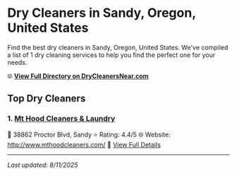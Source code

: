 # Dry Cleaners in Sandy, Oregon, United States

Find the best dry cleaners in Sandy, Oregon, United States. We've compiled a list of 1 dry cleaning services to help you find the perfect one for your needs.

🌐 **[View Full Directory on DryCleanersNear.com](https://drycleanersnear.com/city/US/Oregon/Sandy)**

## Top Dry Cleaners

### 1. [Mt Hood Cleaners & Laundry](https://drycleanersnear.com/dryCleaner/68955aaf82a21f618f14c491/mt-hood-cleaners-laundry)
📍 38862 Proctor Blvd, Sandy
⭐ Rating: 4.4/5
🌐 Website: http://www.mthoodcleaners.com/
🔗 [View Full Details](https://drycleanersnear.com/dryCleaner/68955aaf82a21f618f14c491/mt-hood-cleaners-laundry)


---

*Last updated: 8/11/2025*
